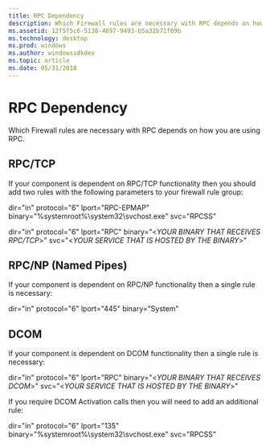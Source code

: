 ```yaml
---
title: RPC Dependency
description: Which Firewall rules are necessary with RPC depends on how you are using RPC.
ms.assetid: 12f5f5c6-5138-4697-9493-b5a32b71f09b
ms.technology: desktop
ms.prod: windows
ms.author: windowssdkdev
ms.topic: article
ms.date: 05/31/2018
---
```


# RPC Dependency

Which Firewall rules are necessary with RPC depends on how you are using RPC.

## RPC/TCP

If your component is dependent on RPC/TCP functionality then you should add two rules with the following parameters to your firewall rule group:

dir="in" protocol="6" lport="RPC-EPMAP" binary="%systemroot%\\system32\\svchost.exe" svc="RPCSS"

dir="in" protocol="6" lport="RPC" binary="&lt;*YOUR BINARY THAT RECEIVES RPC/TCP*&gt;" svc="&lt;*YOUR SERVICE THAT IS HOSTED BY THE BINARY*&gt;"

## RPC/NP (Named Pipes)

If your component is dependent on RPC/NP functionality then a single rule is necessary:

dir="in" protocol="6" lport="445" binary="System"

## DCOM

If your component is dependent on DCOM functionality then a single rule is necessary:

dir="in" protocol="6" lport="RPC" binary="&lt;*YOUR BINARY THAT RECEIVES DCOM*&gt;" svc="&lt;*YOUR SERVICE THAT IS HOSTED BY THE BINARY*&gt;"

If you require DCOM Activation calls then you will need to add an additional rule:

dir="in" protocol="6" lport="135" binary="%systemroot%\\system32\\svchost.exe" svc="RPCSS"

 

 




